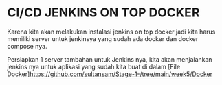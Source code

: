 # CI/CD JENKINS ON TOP DOCKER

Karena kita akan melakukan instalasi jenkins on top docker jadi kita harus memiliki server untuk jenkinsya yang sudah ada docker dan docker compose nya.

Persiapkan 1 server tambahan untuk Jenkins nya, kita akan menjalankan jenkins nya untuk aplikasi yang sudah kita buat di dalam [File Docker]https://github.com/sultansam/Stage-1-/tree/main/week5/Docker 

